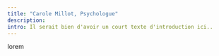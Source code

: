 ```yaml
---
title: "Carole Millot, Psychologue"
description:
intro: Il serait bien d'avoir un court texte d'introduction ici..
---
```


lorem

